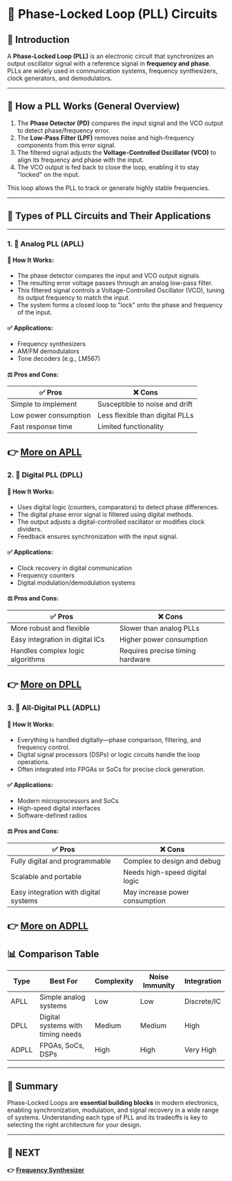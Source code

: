 # 🔄 Phase-Locked Loop (PLL) Circuits

## 📘 Introduction

A **Phase-Locked Loop (PLL)** is an electronic circuit that synchronizes an output oscillator signal with a reference signal in **frequency and phase**. PLLs are widely used in communication systems, frequency synthesizers, clock generators, and demodulators.

---

## 🔄 How a PLL Works (General Overview)

1. The **Phase Detector (PD)** compares the input signal and the VCO output to detect phase/frequency error.
2. The **Low-Pass Filter (LPF)** removes noise and high-frequency components from this error signal.
3. The filtered signal adjusts the **Voltage-Controlled Oscillator (VCO)** to align its frequency and phase with the input.
4. The VCO output is fed back to close the loop, enabling it to stay "locked" on the input.

This loop allows the PLL to track or generate highly stable frequencies.

---

## 📡 Types of PLL Circuits and Their Applications

---

### 1. 🔹 Analog PLL (APLL)

#### 🧠 How It Works:
- The phase detector compares the input and VCO output signals.
- The resulting error voltage passes through an analog low-pass filter.
- This filtered signal controls a Voltage-Controlled Oscillator (VCO), tuning its output frequency to match the input.
- The system forms a closed loop to "lock" onto the phase and frequency of the input.

#### ✅ Applications:
- Frequency synthesizers  
- AM/FM demodulators  
- Tone decoders (e.g., LM567)

#### ⚖️ Pros and Cons:

| ✅ Pros                  | ❌ Cons                          |
|--------------------------|----------------------------------|
| Simple to implement      | Susceptible to noise and drift   |
| Low power consumption    | Less flexible than digital PLLs  |
| Fast response time       | Limited functionality            |

**👉 [More on APLL](https://www.zhinst.com/americas/en/resources/phase-locked-loops)**
---

### 2. 🔹 Digital PLL (DPLL)

#### 🧠 How It Works:
- Uses digital logic (counters, comparators) to detect phase differences.
- The digital phase error signal is filtered using digital methods.
- The output adjusts a digital-controlled oscillator or modifies clock dividers.
- Feedback ensures synchronization with the input signal.

#### ✅ Applications:
- Clock recovery in digital communication  
- Frequency counters  
- Digital modulation/demodulation systems

#### ⚖️ Pros and Cons:

| ✅ Pros                          | ❌ Cons                           |
|----------------------------------|-----------------------------------|
| More robust and flexible         | Slower than analog PLLs           |
| Easy integration in digital ICs | Higher power consumption          |
| Handles complex logic algorithms | Requires precise timing hardware  |

**👉 [More on DPLL](https://www.cppsim.com/PLL_Lectures/digital_pll_cicc_tutorial_perrott.pdf)**
---

### 3. 🔹 All-Digital PLL (ADPLL)

#### 🧠 How It Works:
- Everything is handled digitally—phase comparison, filtering, and frequency control.
- Digital signal processors (DSPs) or logic circuits handle the loop operations.
- Often integrated into FPGAs or SoCs for precise clock generation.

#### ✅ Applications:
- Modern microprocessors and SoCs  
- High-speed digital interfaces  
- Software-defined radios

#### ⚖️ Pros and Cons:

| ✅ Pros                          | ❌ Cons                             |
|----------------------------------|-------------------------------------|
| Fully digital and programmable   | Complex to design and debug         |
| Scalable and portable            | Needs high-speed digital logic      |
| Easy integration with digital systems | May increase power consumption |

**👉 [More on ADPLL](https://movellus.wpenginepowered.com/wp-content/uploads/2021/04/All-Dig-PLL.pdf)**
---

## 📊 Comparison Table

| Type       | Best For                        | Complexity | Noise Immunity | Integration |
|------------|----------------------------------|------------|----------------|-------------|
| APLL       | Simple analog systems            | Low        | Low            | Discrete/IC |
| DPLL       | Digital systems with timing needs| Medium     | Medium         | High        |
| ADPLL      | FPGAs, SoCs, DSPs                | High       | High           | Very High   |

---

## 🧠 Summary

Phase-Locked Loops are **essential building blocks** in modern electronics, enabling synchronization, modulation, and signal recovery in a wide range of systems. Understanding each type of PLL and its tradeoffs is key to selecting the right architecture for your design.

---


## 🔹 NEXT  
**👉 [Frequency Synthesizer](../Frequency_Synthesizer)**
